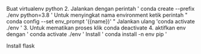 Buat virtualenv python
2. Jalankan dengan perintah ' conda create --prefix ./env python=3.8 '
Untuk menyingkat nama environment ketik perintah " conda config --set env_prompt '({name})' "
Jalankan ulang 'conda activate ./env '
3. Untuk mematikan proses klik conda deactivate
4. aktifkan env dengan ' conda activate ./env '
Install ' conda install -n env pip '

Install flask
